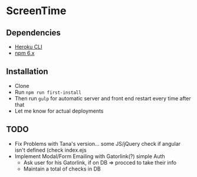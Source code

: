 # ScreenTime

## Dependencies
- [Heroku CLI](https://devcenter.heroku.com/articles/heroku-cli)
- [npm 6.x](https://nodejs.org/en/)

## Installation
- Clone
- Run `npm run first-install`
- Then run `gulp` for automatic server and front end restart every time after that
- Let me know for actual deployments

## TODO
- Fix Problems with Tana's version... some JS/jQuery check if angular isn't defined (check index.ejs
- Implement Modal/Form Emailing with Gatorlink(?) simple Auth
  - Ask user for his Gatorlink, if on DB => procced to take their info
  - Maintain a total of checks in DB
